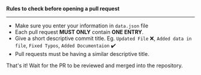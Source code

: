 <b>Rules to check before opening a pull request</b>

---

- Make sure you enter your information in `data.json` file
- Each pull request **MUST ONLY** contain **ONE ENTRY**.
- Give a short descriptive commit title. Eg. `Updated File` :x:, `Added data in file`, `Fixed Typos`, `Added Documentaion` :heavy_check_mark:
- Pull requests must be having a similar descriptive title.

That's it! Wait for the PR to be reviewed and merged into the repository.